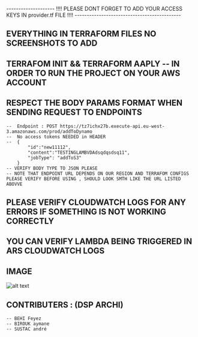 -------------------- !!!! PLEASE DONT FORGET TO ADD YOUR ACCESS KEYS IN provider.tf FILE !!!! --------------------------------------------


## EVERYTHING IN TERRAFORM FILES NO SCREENSHOTS TO ADD 

## TERRAFOM INIT && TERRAFORM AAPLY -- IN ORDER TO RUN THE PROJECT ON YOUR AWS ACCOUNT 

## RESPECT THE BODY PARAMS  FORMAT WHEN SENDING REQUEST TO ENDPOINTS 
    --  Endpoint : POST https://tz7ichx27b.execute-api.eu-west-3.amazonaws.com/prod/addToDynamo  
    --  No access tokens NEEDED in HEADER
    --  {
            "id":"new11112",
            "content":"TESTINGLAMBVDAdsqdqsdsq11",
            "jobType": "addToS3"
        }
    -- VERIFY BODY TYPE TO JSON PLEASE
    -- NOTE THAT ENDPOINT URL DEPENDS ON OUR REGION AND TERRAFOM CONFIGS PLEASE VERIFY BEFORE USING , SHOULD LOOK SMTH LIKE THE URL LISTED ABOVVE
## PLEASE VERIFY CLOUDWATCH LOGS FOR ANY ERRORS IF SOMETHING IS NOT WORKING CORRECTLY   
## YOU CAN VERIFY LAMBDA BEING TRIGGERED IN ARS CLOUDWATCH LOGS 

## IMAGE 
![alt text](https://github.com/feyez123456/aws_project_dsp/blob/master/image.png?raw=true)
## CONTRIBUTERS :  (DSP ARCHI)
    -- BEHI Feyez
    -- BIROUK aymane 
    -- SUSTAC andré 
